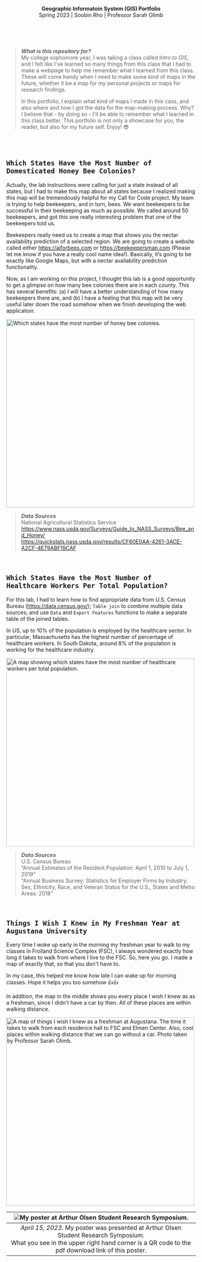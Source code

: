 <br>
<br>
<br>

<p align="center">
  <b>
  Geographic Informatoin System (GIS) Portfolio<br>
  </b>
  Spring 2023 | Soobin Rho | Professor Sarah Olimb
</p>

<br>
<br>
<br>

> ***What is this repository for?***<br>
> My college sophomore year, I was taking a class called *Intro to GIS*, and I felt like
> I've learned so many things from this class that I had to make a webpage to help me remember
> what I learned from this class. These will come handy when
> I need to make some kind of maps in the future, whether it be a map for my personal projects
> or maps for research findings.
>
> In this portfolio, I explain what kind of maps I made in this cass, and also where and
> how I got the data for the map-making process.
> Why? I believe that - by doing so - I'll be able to remember what I learned in this class better.
> This portfolio is not only a showcase for you, the reader, but also for my future self. Enjoy! 😎

<br>
<br>

## `Which States Have the Most Number of Domesticated Honey Bee Colonies?`

Actually, the lab instructions were calling for just a state instead of all states, but I had to make this map about all states because I realized making this map will be tremendously helpful for my Call for Code project. My team is trying to help beekeepers, and in turn, bees. We want beekeepers to be successful in their beekeeping as much as possible. We called around 50 beekeepers, and got this one really interesting problem that one of the beekeepers told us.

Beekeepers really need us to create a map that shows you the nectar availability prediction of a selected region. We are going to create a website called either https://aiforbees.com or https://beekeepersmap.com (Please let me know if you have a really cool name idea!). Basically, it’s going to be exactly like Google Maps, but with a nectar availability prediction functionality.

Now, as I am working on this project, I thought this lab is a good opportunity to get a glimpse on how many bee colonies there are in each county. This has several benefits: (a) I will have a better understanding of how many beekeepers there are, and (b) I have a feeling that this map will be very useful later down the road somehow when we finish developing the web application.

<img alt="Which states have the most number of honey bee colonies." src="https://user-images.githubusercontent.com/19341857/233395346-eca7f9ff-b951-4cbf-8288-851943cab40e.jpg" width="500px">

> ***Data Sources***<br>
> National Agricultural Statistics Service<br>
> https://www.nass.usda.gov/Surveys/Guide_to_NASS_Surveys/Bee_and_Honey/<br>
> https://quickstats.nass.usda.gov/results/CF60E0AA-4261-3ACE-A2CF-4E79ABF19CAF

<br>

## `Which States Have the Most Number of Healthcare Workers Per Total Population?`

For this lab, I had to learn how to find appropriate data from U.S. Census Bureau (https://data.census.gov/); `Table join` to combine multiple data sources; and use `Data` and `Export Features` functions to make a separate table of the joined tables.

In US, up to 10% of the population is employed by the healthcare sector. In particular, Massachusetts has the highest number of percentage of healthcare workers. In South Dakota, around 8% of the population is working for the healthcare industry.

<img alt="A map showing which states have the most number of healthcare workers per total population." src="https://user-images.githubusercontent.com/19341857/233394842-61ea1ccb-63ad-45eb-aabd-e33e38879680.jpg" width="500px">

> ***Data Sources***<br>
> U.S. Census Bureau<br>
> “Annual Estimates of the Resident Population: April 1, 2010 to July 1, 2019”<br>
> “Annual Business Survey: Statistics for Employer Firms by Industry, Sex, Ethnicity, Race, and Veteran Status for the U.S., States and Metro Areas: 2018”

<br>

## `Things I Wish I Knew in My Freshman Year at Augustana University`

Every time I woke up early in the morning my freshman year to walk to my classes in
Froiland Science Complex (FSC), I always wondered exactly how long it takes to walk
from where I live to the FSC. So, here you go. I made a map of exactly that,
so that you don't have to.

In my case, this helped me know how late I can wake up for morning classes.
Hope it helps you too somehow 👍👍

In addition, the map in the middle shows you every place I wish I knew as
as a freshman, since I didn't have a car by then.
All of these places are within walking distance.

<img alt="A map of things I wish I knew as a freshman at Augustana. The time it takes to walk from each residence hall to FSC and Elmen Center. Also, cool places within walking distance that we can go without a car. Photo taken by Professor Sarah Olimb." src="https://user-images.githubusercontent.com/19341857/233394788-b88b0138-b692-49aa-80c8-a7abf677f6e1.jpg" width="500px">

<br>

| ![My poster at Arthur Olsen Student Research Symposium.](https://user-images.githubusercontent.com/19341857/233396327-0d93ac2d-4e10-48f0-b965-79e7363c01ca.jpg) | 
|:--:| 
| *April 15, 2023.* My poster was presented at Arthur Olsen Student Research Symposium. <br> What you see in the upper right hand corner is a QR code to the pdf download link of this poster. |

<br>
<br>
<br>
